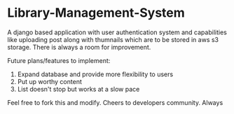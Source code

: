 # Library-Management-System

A django based application with user authentication system and capabilities like uploading post along with thumnails which are to be stored in aws s3 storage.
There is always a room for improvement.

Future plans/features to implement: 
1. Expand database and provide more flexibility to users
2. Put up worthy content 
3. List doesn't stop but works at a slow pace


Feel free to fork this and modify. Cheers to developers community. Always

